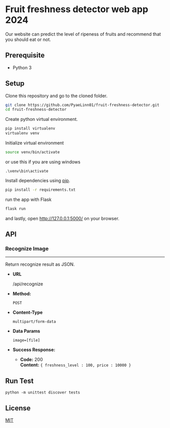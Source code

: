# Fruit freshness detector web app 2024

Our website can predict the level of ripeness of fruits and recommend that you should eat or not.

## Prerequisite

- Python 3

## Setup

Clone this repository and go to the cloned folder.
```bash
git clone https://github.com/PyaeLinn01/fruit-freshness-detector.git
cd fruit-freshness-detector
```


Create python virtual environment.
```bash
pip install virtualenv
virtualenv venv
```

Initialize virtual environment
```bash
source venv/bin/activate
```
or use this if you are using windows
```
.\venv\bin\activate
```


Install dependencies using [pip](https://pip.pypa.io/en/stable/).
```bash
pip install -r requirements.txt
```

run the app with Flask
```bash
flask run
```

and lastly, open http://127.0.0.1:5000/ on your browser.


## API

### Recognize Image

----

  Return recognize result as JSON.

* **URL**

  /api/recognize

* **Method:**

  `POST`

* **Content-Type**

  `multipart/form-data`

* **Data Params**

   `image=[file]`

* **Success Response:**

  * **Code:** 200 <br />
    **Content:** `{ freshness_level : 100, price : 10000 }`

## Run Test
```
python -m unittest discover tests
``` 

## License
[MIT](https://choosealicense.com/licenses/mit/)
